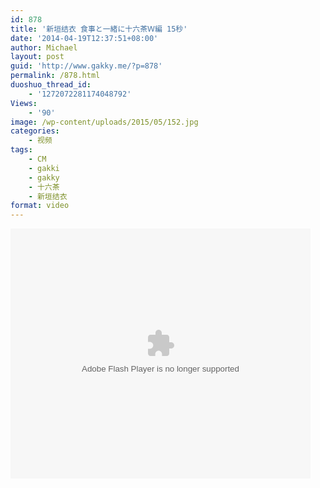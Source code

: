 ```yaml
---
id: 878
title: '新垣结衣 食事と一緒に十六茶Ｗ編 15秒'
date: '2014-04-19T12:37:51+08:00'
author: Michael
layout: post
guid: 'http://www.gakky.me/?p=878'
permalink: /878.html
duoshuo_thread_id:
    - '1272072281174048792'
Views:
    - '90'
image: /wp-content/uploads/2015/05/152.jpg
categories:
    - 视频
tags:
    - CM
    - gakki
    - gakky
    - 十六茶
    - 新垣结衣
format: video
---
```


<embed align="middle" allowfullscreen="allowfullscreen" allowscriptaccess="always" height="400" quality="high" src="http://player.youku.com/player.php/sid/XNjk4OTk4NzQw/v.swf" type="application/x-shockwave-flash" width="480"></embed>